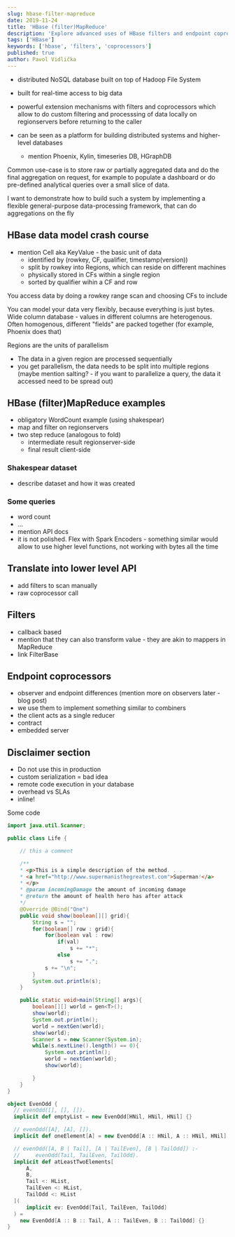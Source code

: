 ```yaml
---
slug: hbase-filter-mapreduce
date: 2019-11-24
title: 'HBase (filter)MapReduce'
description: 'Explore advanced uses of HBase filters and endpoint coprocessors by building a toy data processing framework reminiscent of MapReduce.'
tags: ['HBase']
keywords: ['hbase', 'filters', 'coprocessors']
published: true
author: Pavol Vidlička
---
```


- distributed NoSQL database built on top of Hadoop File System
- built for real-time access to big data

- powerful extension mechanisms with filters and coprocessors which allow to do custom filtering and processsing
  of data locally on regionservers before returning to the caller
- can be seen as a platform for building distributed systems and higher-level databases
  - mention Phoenix, Kylin, timeseries DB, HGraphDB

Common use-case is to store raw or partially aggregated data and do the final aggregation on request,
for example to populate a dashboard or do pre-defined analytical queries over a small slice of data.

I want to demonstrate how to build such a system by implementing a flexible general-purpose data-processing framework,
that can do aggregations on the fly

## HBase data model crash course

- mention Cell aka KeyValue - the basic unit of data
  - identified by (rowkey, CF, qualifier, timestamp(version))
  - split by rowkey into Regions, which can reside on different machines
  - physically stored in CFs within a single region
  - sorted by qualifier wihin a CF and row

You access data by doing a rowkey range scan and choosing CFs to include

You can model your data very flexibly, because everything is just bytes.
Wide column database - values in different columns are heterogenous.
Often homogenous, different "fields" are packed together (for example, Phoenix does that)

Regions are the units of parallelism

- The data in a given region are processed sequentially
- you get parallelism, the data needs to be split into multiple regions (maybe mention salting? - if you want to parallelize a query, the data it accessed need to be spread out)

## HBase (filter)MapReduce examples

- obligatory WordCount example (using shakespear)
- map and filter on regionservers
- two step reduce (analogous to fold)
  - intermediate result regionserver-side
  - final result client-side

### Shakespear dataset

- describe dataset and how it was created

### Some queries

- word count
- ...
- mention API docs
- it is not polished. Flex with Spark Encoders - something similar would allow to use higher level functions, not working with bytes all the time

## Translate into lower level API

- add filters to scan manually
- raw coprocessor call

## Filters

- callback based
- mention that they can also transform value - they are akin to mappers in MapReduce
- link FilterBase

## Endpoint coprocessors

- observer and endpoint differences (mention more on observers later - blog post)
- we use them to implement something similar to combiners
- the client acts as a single reducer
- contract
- embedded server

## Disclaimer section

- Do not use this in production
- custom serialization = bad idea
- remote code execution in your database
- overhead vs SLAs
- inline!

Some code

```java
import java.util.Scanner;

public class Life {

    // this a comment

    /**
    * <p>This is a simple description of the method. . .
    * <a href="http://www.supermanisthegreatest.com">Superman!</a>
    * </p>
    * @param incomingDamage the amount of incoming damage
    * @return the amount of health hero has after attack
    */
    @Override @Bind("One")
    public void show(boolean[][] grid){
        String s = "";
        for(boolean[] row : grid){
            for(boolean val : row)
                if(val)
                    s += "*";
                else
                    s += ".";
            s += "\n";
        }
        System.out.println(s);
    }

    public static void>main(String[] args){
        boolean[][] world = gen<T>();
        show(world);
        System.out.println();
        world = nextGen(world);
        show(world);
        Scanner s = new Scanner(System.in);
        while(s.nextLine().length() == 0){
            System.out.println();
            world = nextGen(world);
            show(world);

        }
    }
}
```

```scala
object EvenOdd {
  // evenOdd([], [], []).
  implicit def emptyList = new EvenOdd[HNil, HNil, HNil] {}

  // evenOdd([A], [A], []).
  implicit def oneElement[A] = new EvenOdd[A :: HNil, A :: HNil, HNil] {}

  // evenOdd([A, B | Tail], [A | TailEven], [B | TailOdd]) :-
  //     evenOdd(Tail, TailEven, TailOdd).
  implicit def atLeastTwoElements[
      A,
      B,
      Tail <: HList,
      TailEven <: HList,
      TailOdd <: HList
  ](
      implicit ev: EvenOdd[Tail, TailEven, TailOdd]
  ) =
    new EvenOdd[A :: B :: Tail, A :: TailEven, B :: TailOdd] {}
}
```
